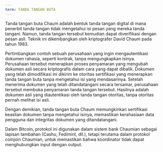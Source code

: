 ```yaml
---
term: TANDA TANGAN BUTA
---
```


Tanda tangan buta Chaum adalah bentuk tanda tangan digital di mana penerbit tanda tangan tidak mengetahui isi pesan yang mereka tanda tangani. Namun, tanda tangan tersebut kemudian dapat diverifikasi dengan pesan asli. Teknik ini dikembangkan oleh kriptografer David Chaum pada tahun 1983.

Pertimbangkan contoh sebuah perusahaan yang ingin mengautentikasi dokumen rahasia, seperti kontrak, tanpa mengungkapkan isinya. Perusahaan tersebut menerapkan proses penyamaran yang mengubah dokumen asli secara kriptografis dalam cara yang dapat dibalik. Dokumen yang telah dimodifikasi ini dikirim ke otoritas sertifikasi yang menerapkan tanda tangan buta tanpa mengetahui isi yang mendasarinya. Setelah menerima dokumen yang telah ditandatangani secara tersamar, perusahaan tersebut membuka penyamaran tanda tangan tersebut. Hasilnya adalah dokumen asli yang diautentikasi oleh tanda tangan otoritas, tanpa otoritas pernah melihat isi asli.

Dengan demikian, tanda tangan buta Chaum memungkinkan sertifikasi keaslian dokumen tanpa mengetahui isinya, memastikan kerahasiaan data pengguna dan integritas dokumen yang ditandatangani.

Dalam Bitcoin, protokol ini digunakan dalam sistem bank Chaumian sebagai lapisan tambahan (Cashu, Fedimint, dll.), tetapi terutama dalam protokol coinjoin Chaumian, untuk memastikan bahwa koordinator tidak dapat menghubungkan input dengan output.